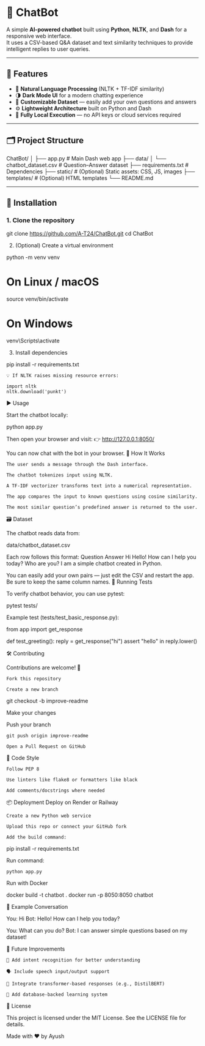 # 💬 ChatBot

A simple **AI-powered chatbot** built using **Python**, **NLTK**, and **Dash** for a responsive web interface.  
It uses a CSV-based Q&A dataset and text similarity techniques to provide intelligent replies to user queries.

---

## 🚀 Features

- 🧠 **Natural Language Processing** (NLTK + TF-IDF similarity)
- 🌗 **Dark Mode UI** for a modern chatting experience
- 💾 **Customizable Dataset** — easily add your own questions and answers
- ⚙️ **Lightweight Architecture** built on Python and Dash
- 🧩 **Fully Local Execution** — no API keys or cloud services required

---

## 🗂️ Project Structure

ChatBot/
│
├── app.py # Main Dash web app
├── data/
│ └── chatbot_dataset.csv # Question–Answer dataset
├── requirements.txt # Dependencies
├── static/ # (Optional) Static assets: CSS, JS, images
├── templates/ # (Optional) HTML templates
└── README.md


---

## 🧩 Installation

### 1. Clone the repository

git clone https://github.com/A-T24/ChatBot.git
cd ChatBot

2. (Optional) Create a virtual environment

python -m venv venv
# On Linux / macOS
source venv/bin/activate
# On Windows
venv\Scripts\activate

3. Install dependencies

pip install -r requirements.txt

    💡 If NLTK raises missing resource errors:

    import nltk
    nltk.download('punkt')

▶️ Usage

Start the chatbot locally:

python app.py

Then open your browser and visit:
👉 http://127.0.0.1:8050/

You can now chat with the bot in your browser.
🧠 How It Works

    The user sends a message through the Dash interface.

    The chatbot tokenizes input using NLTK.

    A TF-IDF vectorizer transforms text into a numerical representation.

    The app compares the input to known questions using cosine similarity.

    The most similar question’s predefined answer is returned to the user.

🗃️ Dataset

The chatbot reads data from:

data/chatbot_dataset.csv

Each row follows this format:
Question	Answer
Hi	Hello! How can I help you today?
Who are you?	I am a simple chatbot created in Python.

You can easily add your own pairs — just edit the CSV and restart the app.
Be sure to keep the same column names.
🧪 Running Tests

To verify chatbot behavior, you can use pytest:

pytest tests/

Example test (tests/test_basic_response.py):

from app import get_response

def test_greeting():
    reply = get_response("hi")
    assert "hello" in reply.lower()

🛠️ Contributing

Contributions are welcome! 🙌

    Fork this repository

    Create a new branch

git checkout -b improve-readme

Make your changes

Push your branch

    git push origin improve-readme

    Open a Pull Request on GitHub

💅 Code Style

    Follow PEP 8

    Use linters like flake8 or formatters like black

    Add comments/docstrings where needed

📦 Deployment
Deploy on Render or Railway

    Create a new Python web service

    Upload this repo or connect your GitHub fork

    Add the build command:

pip install -r requirements.txt

Run command:

    python app.py

Run with Docker

docker build -t chatbot .
docker run -p 8050:8050 chatbot

🧾 Example Conversation

You: Hi
Bot: Hello! How can I help you today?

You: What can you do?
Bot: I can answer simple questions based on my dataset!

🧱 Future Improvements

    🤖 Add intent recognition for better understanding

    🗣️ Include speech input/output support

    🧮 Integrate transformer-based responses (e.g., DistilBERT)

    🧱 Add database-backed learning system

📄 License

This project is licensed under the MIT License.
See the LICENSE
file for details.

Made with ❤️ by Ayush
